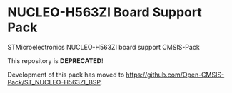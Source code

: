 # NUCLEO-H563ZI Board Support Pack
STMicroelectronics NUCLEO-H563ZI board support CMSIS-Pack

This repository is **DEPRECATED**!

Development of this pack has moved to https://github.com/Open-CMSIS-Pack/ST_NUCLEO-H563ZI_BSP.
